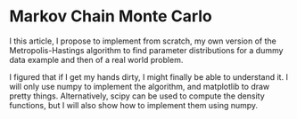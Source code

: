 #  Markov Chain Monte Carlo    

I this article, I propose to implement from scratch, my own version of the Metropolis-Hastings algorithm to find parameter distributions for a dummy data example and then of a real world problem.    

I figured that if I get my hands dirty, I might finally be able to understand it. I will only use numpy to implement the algorithm, and matplotlib to draw pretty things. Alternatively, scipy can be used to compute the density functions, but I will also show how to implement them using numpy.
